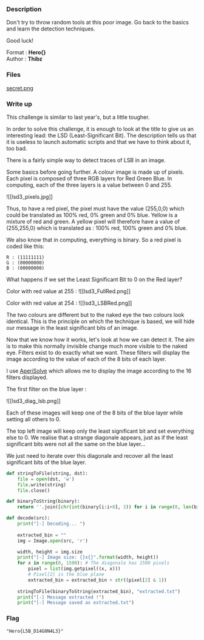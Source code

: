 ### Description
Don't try to throw random tools at this poor image. Go back to the basics and learn the detection techniques.

Good luck!<br>

Format : **Hero{}**<br> 
Author : **Thibz**

### Files

[secret.png](obsidian://open?vault=CTF&file=CTFs%2FHeroCTF%20v6%20-%202024%2Fimg%2Flsd3_secret.png)

### Write up

This challenge is similar to last year's, but a little tougher.

In order to solve this challenge, it is enough to look at the title to give us an interesting lead: the LSD (Least-Significant Bit).
The description tells us that it is useless to launch automatic scripts and that we have to think about it, too bad.

There is a fairly simple way to detect traces of LSB in an image. 

Some basics before going further. A colour image is made up of pixels. Each pixel is composed of three RGB layers for Red Green Blue. 
In computing, each of the three layers is a value between 0 and 255. 

![[lsd3_pixels.jpg]]

Thus, to have a red pixel, the pixel must have the value (255,0,0) which could be translated as 100% red, 0% green and 0% blue. Yellow is a mixture of red and green. A yellow pixel will therefore have a value of (255,255,0) which is translated as : 100% red, 100% green and 0% blue.

We also know that in computing, everything is binary. So a red pixel is coded like this: 

```
R : (11111111)
G : (00000000)
B : (00000000)
```

What happens if we set the Least Significant Bit to 0 on the Red layer? 

Color with red value at 255 :
![[lsd3_FullRed.png]]

Color with red value at 254 :
![[lsd3_LSBRed.png]]

The two colours are different but to the naked eye the two colours look identical. This is the principle on which the technique is based, we will hide our message in the least significant bits of an image. 

Now that we know how it works, let's look at how we can detect it. The aim is to make this normally invisible change much more visible to the naked eye. Filters exist to do exactly what we want. These filters will display the image according to the value of each of the 8 bits of each layer. 

I use [AperiSolve](https://www.aperisolve.com/) which allows me to display the image according to the 16 filters displayed.

The first filter on the blue layer : 

![[lsd3_diag_lsb.png]]

Each of these images will keep one of the 8 bits of the blue layer while setting all others to 0. 

The top left image will keep only the least significant bit and set everything else to 0. We realise that a strange diagonale appears, just as if the least significant bits were not all the same on the blue layer... 

We just need to iterate over this diagonale and recover all the least significant bits of the blue layer.

```python
def stringToFile(string, dst):
    file = open(dst, 'w')
    file.write(string)
    file.close()

def binaryToString(binary):
    return ''.join([chr(int(binary[i:i+8], 2)) for i in range(0, len(binary), 8)])

def decode(src):
    print("[-] Decoding... ")
    
    extracted_bin = ""
    img = Image.open(src, 'r')

    width, height = img.size
    print("[-] Image size: {}x{}".format(width, height))
    for x in range(0, 1500): # The diagonale has 1500 pixels
        pixel = list(img.getpixel((x, x)))
        # Pixel[2] is the blue plane
        extracted_bin = extracted_bin + str((pixel[2] & 1))
    
    stringToFile(binaryToString(extracted_bin), "extracted.txt")
    print("[-] Message extracted !")
    print("[-] Message saved as extracted.txt")

```

### Flag

```"Hero{L5B_D14G0N4L3}"```